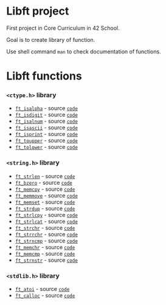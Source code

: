 
# Libft project

First project in Core Curriculum in 42 School. 

Goal is to create library of function.

Use shell command `man` to check documentation of functions.

# Libft functions

### `<ctype.h>` library
- [`ft_isalpha`](https://www.programiz.com/c-programming/library-function/ctype.h/isalpha#:~:text=In%20C%20programming%2C%20isalpha(),h%3E%20header%20file.) - source [`code`](ft_isalpha.c)
- [`ft_isdigit`](https://www.programiz.com/c-programming/library-function/ctype.h/isdigit) - source [`code`](ft_isdigit.c)
- [`ft_isalnum`](https://www.programiz.com/c-programming/library-function/ctype.h/isalnum) - source [`code`](ft_isalnum.c)
- [`ft_isascii`](https://pubs.opengroup.org/onlinepubs/9699919799/functions/isascii.html) - source [`code`](ft_isascii.c)
- [`ft_isprint`](https://www.programiz.com/c-programming/library-function/ctype.h/isprint) - source [`code`](ft_isprint.c)
- [`ft_toupper`](https://www.programiz.com/c-programming/library-function/ctype.h/toupper) - source [`code`](ft_toupper.c)
- [`ft_tolower`](https://www.programiz.com/c-programming/library-function/ctype.h/tolower) - source [`code`](ft_tolower.c)

### `<string.h>` library
- [`ft_strlen`](https://www.programiz.com/c-programming/library-function/string.h/strlen) - source [`code`](ft_strlen.c)
- [`ft_bzero`](https://pubs.opengroup.org/onlinepubs/009695399/functions/bzero.html) - source [`code`](ft_bzero.c)
- [`ft_memcpy`](https://www.geeksforgeeks.org/memcpy-in-cc/) - source [`code`](ft_memcpy.c)
- [`ft_memmove`](https://www.geeksforgeeks.org/memmove-in-cc/) - source [`code`](ft_memmove.c)
- [`ft_memset`](https://www.geeksforgeeks.org/memset-c-example/) - source [`code`](ft_memset.c)
- [`ft_strdup`](https://www.geeksforgeeks.org/strdup-strdndup-functions-c/) - source [`code`](ft_strdup.c)
- [`ft_strlcpy`](https://linux.die.net/man/3/strlcpy) - source [`code`](ft_strlcpy.c)
- [`ft_strlcat`](https://developer.arm.com/documentation/100073/0622/The-C-and-C---Library-Functions-Reference/strlcat--) - source [`code`](ft_strlcat.c)
- [`ft_strchr`](https://www.tutorialspoint.com/c_standard_library/c_function_strchr.htm) - source [`code`](ft_strchr.c)
- [`ft_strrchr`](https://www.tutorialspoint.com/c_standard_library/c_function_strrchr.htm) - source [`code`](ft_strrchr.c)
- [`ft_strncmp`](https://www.tutorialspoint.com/c_standard_library/c_function_strncmp.htm) - source [`code`](ft_strncmp.c)
- [`ft_memchr`](https://www.tutorialspoint.com/c_standard_library/c_function_memchr.htm) - source [`code`](ft_memchr.c)
- [`ft_memcmp`](https://www.tutorialspoint.com/c_standard_library/c_function_memcmp.htm) - source [`code`](ft_memcmp.c)
- [`ft_strnstr`](https://man.freebsd.org/cgi/man.cgi?query=strnstr&sektion=3) - source [`code`](ft_strnstr.c)

### `<stdlib.h>` library

- [`ft_atoi`](https://www.tutorialspoint.com/c_standard_library/c_function_atoi.htm) - source [`code`](ft_atoi.c)
- [`ft_calloc`](https://www.tutorialspoint.com/c_standard_library/c_function_calloc.htm) - source [`code`](ft_calloc.c)